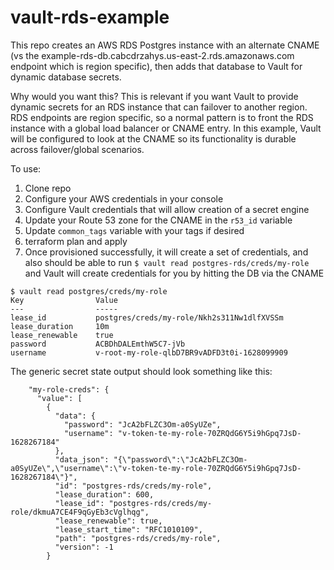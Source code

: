 # vault-rds-example

This repo creates an AWS RDS Postgres instance with an alternate CNAME 
(vs the example-rds-db.cabcdrzahys.us-east-2.rds.amazonaws.com endpoint 
which is region specific), then adds that database to Vault for dynamic
database secrets.

Why would you want this?
This is relevant if you want Vault to provide dynamic secrets for an RDS 
instance that can failover to another region. RDS endpoints are region 
specific, so a normal pattern is to front the RDS instance with a global 
load balancer or CNAME entry.  In this example, Vault will be configured 
to look at the CNAME so its functionality is durable across failover/global
scenarios. 

To use:
1. Clone repo
1. Configure your AWS credentials in your console
1. Configure Vault credentials that will allow creation of a secret engine
1. Update your Route 53 zone for the CNAME in the `r53_id` variable
1. Update `common_tags` variable with your tags if desired
1. terraform plan and apply
1. Once provisioned successfully, it will create a set of credentials, and also should be able to run `$ vault read postgres-rds/creds/my-role`
and Vault will create credentials for you by hitting the DB via the CNAME

```
$ vault read postgres/creds/my-role
Key                Value
---                -----
lease_id           postgres/creds/my-role/Nkh2s311Nw1dlfXVSSm
lease_duration     10m
lease_renewable    true
password           ACBDhDALEmthW5C7-jVb
username           v-root-my-role-qlbD7BR9vADFD3t0i-1628099909
```

The generic secret state output should look something like this:
```
    "my-role-creds": {
      "value": [
        {
          "data": {
            "password": "JcA2bFLZC3Om-a0SyUZe",
            "username": "v-token-te-my-role-70ZRQdG6Y5i9hGpq7JsD-1628267184"
          },
          "data_json": "{\"password\":\"JcA2bFLZC3Om-a0SyUZe\",\"username\":\"v-token-te-my-role-70ZRQdG6Y5i9hGpq7JsD-1628267184\"}",
          "id": "postgres-rds/creds/my-role",
          "lease_duration": 600,
          "lease_id": "postgres-rds/creds/my-role/dkmuA7CE4F9qGyEb3cVglhqg",
          "lease_renewable": true,
          "lease_start_time": "RFC1010109",
          "path": "postgres-rds/creds/my-role",
          "version": -1
        }
```
